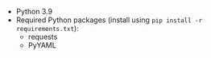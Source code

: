 - Python 3.9
- Required Python packages (install using `pip install -r requirements.txt`):
  - requests
  - PyYAML
